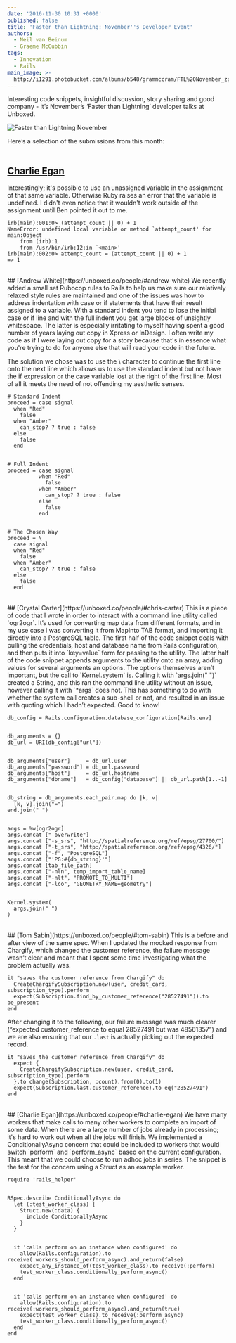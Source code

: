 ```yaml
---
date: '2016-11-30 10:31 +0000'
published: false
title: 'Faster than Lightning: November''s Developer Event'
authors:
  - Neil van Beinum
  - Graeme McCubbin
tags:
  - Innovation
  - Rails
main_image: >-
  http://i1291.photobucket.com/albums/b548/grammccram/FTL%20November_zpsvbhdqhhn.png
---
```

Interesting code snippets, insightful discussion, story sharing and good company - it’s November’s ‘Faster than Lightning’ developer talks at Unboxed.<br/>

![Faster than Lightning November](http://i1291.photobucket.com/albums/b548/grammccram/November%20FTL_zpsykl8iwst.jpg)

Here’s a selection of the submissions from this month:<br/>
<br/>


## [Charlie Egan](https://unboxed.co/people/#charlie-egan)
Interestingly; it's possible to use an unassigned variable in the assignment of that same variable. Otherwise Ruby raises an error that the variable is undefined. I didn't even notice that it wouldn't work outside of the assignment until Ben pointed it out to me.<br/>

```
irb(main):001:0> (attempt_count || 0) + 1
NameError: undefined local variable or method `attempt_count' for main:Object
    from (irb):1
    from /usr/bin/irb:12:in `<main>'
irb(main):002:0> attempt_count = (attempt_count || 0) + 1
=> 1
```

<br/>
## [Andrew White](https://unboxed.co/people/#andrew-white)
We recently added a small set Rubocop rules to Rails to help us make sure our relatively relaxed style rules are maintained and one of the issues was how to address indentation with case or if statements that have their result assigned to a variable. With a standard indent you tend to lose the initial case or if line and with the full indent you get large blocks of unsightly whitespace. The latter is especially irritating to myself having spent a good number of years laying out copy in Xpress or InDesign. I often write my code as if I were laying out copy for a story because that's in essence what you're trying to do for anyone else that will read your code in the future.<br/>


The solution we chose was to use the \ character to continue the first line onto the next line which allows us to use the standard indent but not have the if expression or the case variable lost at the right of the first line. Most of all it meets the need of not offending my aesthetic senses.<br/>

```
# Standard Indent
proceed = case signal
  when "Red"
    false
  when "Amber"
    can_stop? ? true : false
  else
    false
  end


# Full Indent
proceed = case signal
          when "Red"
            false
          when "Amber"
            can_stop? ? true : false
          else
            false
          end


# The Chosen Way
proceed = \
  case signal
  when "Red"
    false
  when "Amber"
    can_stop? ? true : false
  else
    false
  end
```
  
<br/>
## [Crystal Carter](https://unboxed.co/people/#chris-carter)
This is a piece of code that I wrote in order to interact with a command line utility called `ogr2ogr`. It’s used for converting map data from different formats, and in my use case I was converting it from MapInto TAB format, and importing it directly into a PostgreSQL table. The first half of the code snippet deals with pulling the credentials, host and database name from Rails configuration, and then puts it into `key=value` form for passing to the utility. The latter half of the code snippet appends arguments to the utility onto an array, adding values for several arguments an options. The options themselves aren’t important, but the call to `Kernel.system` is. Calling it with `args.join(" ")` created a String, and this ran the command line utility without an issue, however calling it with `*args` does not. This has something to do with whether the system call creates a sub-shell or not, and resulted in an issue with quoting which I hadn’t expected. Good to know!<br/>

```
db_config = Rails.configuration.database_configuration[Rails.env]


db_arguments = {}
db_url = URI(db_config["url"])


db_arguments["user"]     = db_url.user
db_arguments["password"] = db_url.password
db_arguments["host"]     = db_url.hostname
db_arguments["dbname"]   = db_config["database"] || db_url.path[1..-1]


db_string = db_arguments.each_pair.map do |k, v|
  [k, v].join("=")
end.join(" ")


args = %w[ogr2ogr]
args.concat ["-overwrite"]
args.concat ["-s_srs", "http://spatialreference.org/ref/epsg/27700/"]
args.concat ["-t_srs", "http://spatialreference.org/ref/epsg/4326/"]
args.concat ["-f", "PostgreSQL"]
args.concat ["'PG:#{db_string}'"]
args.concat [tab_file_path]
args.concat ["-nln", temp_import_table_name]
args.concat ["-nlt", "PROMOTE_TO_MULTI"]
args.concat ["-lco", "GEOMETRY_NAME=geometry"]


Kernel.system(
  args.join(" ")
)
```

<br/>
## [Tom Sabin](https://unboxed.co/people/#tom-sabin)
This is a before and after view of the same spec. When I updated the mocked response from Chargify, which changed the customer reference, the failure message wasn’t clear and meant that I spent some time investigating what the problem actually was.<br/>

```
it "saves the customer reference from Chargify" do
  CreateChargifySubscription.new(user, credit_card, subscription_type).perform
  expect(Subscription.find_by_customer_reference("28527491")).to be_present
end
```

After changing it to the following, our failure message was much clearer (“expected customer_reference to equal 28527491 but was 48561357”) and we are also ensuring that our `.last` is actually picking out the expected record.<br/>

```
it "saves the customer reference from Chargify" do
  expect {
    CreateChargifySubscription.new(user, credit_card, subscription_type).perform
  }.to change(Subscription, :count).from(0).to(1)
  expect(Subscription.last.customer_reference).to eq("28527491")
end
```

<br/>
## [Charlie Egan](https://unboxed.co/people/#charlie-egan)
We have many workers that make calls to many other workers to complete an import of some data. When there are a large number of jobs already in processing; it's hard to work out when all the jobs will finish. We implemented a ConditionallyAsync concern that could be included to workers that would switch `perform` and `perform_async` based on the current configuration. This meant that we could choose to run adhoc jobs in series. The snippet is the test for the concern using a Struct as an example worker.<br/>

```
require 'rails_helper'


RSpec.describe ConditionallyAsync do
  let (:test_worker_class) {
    Struct.new(:data) {
      include ConditionallyAsync
    }
  }


  it 'calls perform on an instance when configured' do
    allow(Rails.configuration).to receive(:workers_should_perform_async).and_return(false)
    expect_any_instance_of(test_worker_class).to receive(:perform)
    test_worker_class.conditionally_perform_async()
  end


  it 'calls perform on an instance when configured' do
    allow(Rails.configuration).to receive(:workers_should_perform_async).and_return(true)
    expect(test_worker_class).to receive(:perform_async)
    test_worker_class.conditionally_perform_async()
  end
end
```





